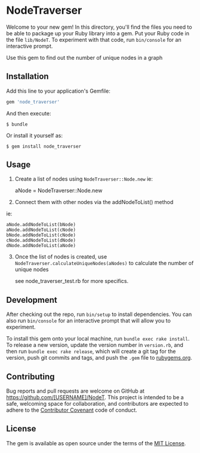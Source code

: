 # NodeTraverser

Welcome to your new gem! In this directory, you'll find the files you need to be able to package up your Ruby library into a gem. Put your Ruby code in the file `lib/NodeT`. To experiment with that code, run `bin/console` for an interactive prompt.

Use this gem to find out the number of unique nodes in a graph

## Installation

Add this line to your application's Gemfile:

```ruby
gem 'node_traverser'
```

And then execute:

    $ bundle

Or install it yourself as:

    $ gem install node_traverser

## Usage

1. Create a list of nodes using `NodeTraverser::Node.new`
ie:

    aNode = NodeTraverser::Node.new

2. Connect them with other nodes via the addNodeToList() method

ie:

    aNode.addNodeToList(bNode)
    aNode.addNodeToList(cNode)
    bNode.addNodeToList(cNode)
    cNode.addNodeToList(dNode)
    dNode.addNodeToList(aNode)


3. Once the list of nodes is created, use `NodeTraverser.calculateUniqueNodes(aNodes)` to calculate the number of unique nodes

   see node_traverser_test.rb for more specifics.

## Development

After checking out the repo, run `bin/setup` to install dependencies. You can also run `bin/console` for an interactive prompt that will allow you to experiment.

To install this gem onto your local machine, run `bundle exec rake install`. To release a new version, update the version number in `version.rb`, and then run `bundle exec rake release`, which will create a git tag for the version, push git commits and tags, and push the `.gem` file to [rubygems.org](https://rubygems.org).

## Contributing

Bug reports and pull requests are welcome on GitHub at https://github.com/[USERNAME]/NodeT. This project is intended to be a safe, welcoming space for collaboration, and contributors are expected to adhere to the [Contributor Covenant](http://contributor-covenant.org) code of conduct.


## License

The gem is available as open source under the terms of the [MIT License](http://opensource.org/licenses/MIT).

